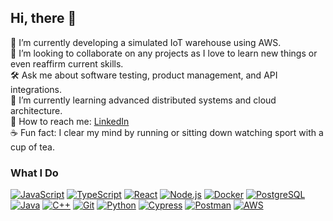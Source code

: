 ## Hi, there 👋  

🚀 I’m currently developing a simulated IoT warehouse using AWS.  
🤝 I’m looking to collaborate on any projects as I love to learn new things or even reaffirm current skills.  
🛠️ Ask me about software testing, product management, and API integrations.  
📖 I’m currently learning advanced distributed systems and cloud architecture.  
📩 How to reach me: [LinkedIn](https://www.linkedin.com/in/ronan-shaughnessy-1b2570225/)  
☕ Fun fact: I clear my mind by running or sitting down watching sport with a cup of tea.  

### **What I Do**  
[![JavaScript](https://img.shields.io/badge/JavaScript-F7DF1E?style=flat&logo=javascript&logoColor=black)](https://developer.mozilla.org/en-US/docs/Web/JavaScript)  [![TypeScript](https://img.shields.io/badge/TypeScript-3178C6?style=flat&logo=typescript&logoColor=white)](https://www.typescriptlang.org/)  [![React](https://img.shields.io/badge/React-20232A?style=flat&logo=react&logoColor=61DAFB)](https://react.dev/)  [![Node.js](https://img.shields.io/badge/Node.js-43853D?style=flat&logo=node.js&logoColor=white)](https://nodejs.org/)  [![Docker](https://img.shields.io/badge/Docker-2496ED?style=flat&logo=docker&logoColor=white)](https://www.docker.com/)  [![PostgreSQL](https://img.shields.io/badge/PostgreSQL-336791?style=flat&logo=postgresql&logoColor=white)](https://www.postgresql.org/)  [![Java](https://img.shields.io/badge/Java-ED8B00?style=flat&logo=java&logoColor=white)](https://www.oracle.com/java/)  [![C++](https://img.shields.io/badge/C++-00599C?style=flat&logo=c%2B%2B&logoColor=white)](https://isocpp.org/)  [![Git](https://img.shields.io/badge/Git-F05032?style=flat&logo=git&logoColor=white)](https://git-scm.com/)  [![Python](https://img.shields.io/badge/Python-3776AB?style=flat&logo=python&logoColor=white)](https://www.python.org/)  [![Cypress](https://img.shields.io/badge/Cypress-17202C?style=flat&logo=cypress&logoColor=white)](https://www.cypress.io/)  [![Postman](https://img.shields.io/badge/Postman-FF6C37?style=flat&logo=postman&logoColor=white)](https://www.postman.com/)  [![AWS](https://img.shields.io/badge/AWS-232F3E?style=flat&logo=amazonaws&logoColor=white)](https://aws.amazon.com/)  
